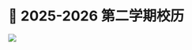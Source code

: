 # 📅 2025-2026 第二学期校历

![](https://cdn.jsdelivr.net/gh/PhoenixTechProject/HandbookPicBed/calendar/S2ofAY2025-26.jpg)